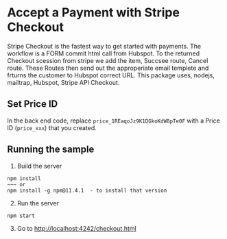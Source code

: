 # Accept a Payment with Stripe Checkout

Stripe Checkout is the fastest way to get started with payments. The workflow is a FORM commit html call from 
Hubspot. To the returned Checkout scession from stripe we add the item, Succsee route, Cancel route. These 
Routes then send out the approperiate email templete and frturns the customer to Hubspot correct URL.
This package uses, nodejs, mailtrap, Hubspot, Stripe API Checkout.

## Set Price ID

In the back end code, replace `price_1REaqoJz9K1DGkoKdW8pTe0F` with a Price ID (`price_xxx`) that you created.

## Running the sample

1. Build the server

~~~
npm install
~~~ or
npm install -g npm@11.4.1  - to install that version
~~~

2. Run the server

~~~git
npm start
~~~

3. Go to [http://localhost:4242/checkout.html](http://localhost:4242/checkout.html)